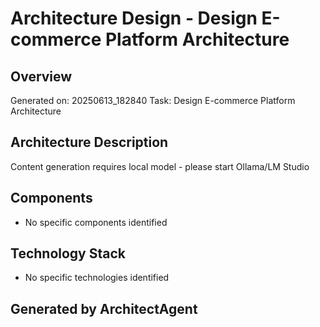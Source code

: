 # Architecture Design - Design E-commerce Platform Architecture

## Overview
Generated on: 20250613_182840
Task: Design E-commerce Platform Architecture

## Architecture Description
Content generation requires local model - please start Ollama/LM Studio

## Components
- No specific components identified

## Technology Stack
- No specific technologies identified

## Generated by ArchitectAgent
